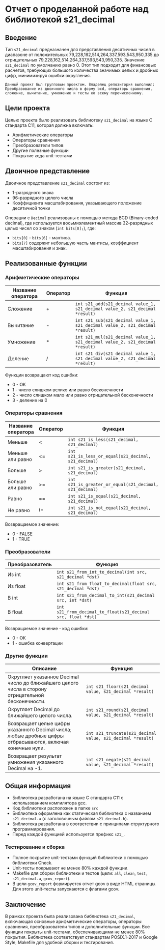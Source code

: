 # Отчет о проделанной работе над библиотекой s21_decimal

## Введение

Тип `s21_decimal` предназначен для представления десятичных чисел в диапазоне от положительных 79,228,162,514,264,337,593,543,950,335 до отрицательных 79,228,162,514,264,337,593,543,950,335. Значение `s21_decimal` по умолчанию равно 0. Этот тип подходит для финансовых расчетов, требующих большого количества значимых целых и дробных цифр, минимизируя ошибки округления.

`Данный проект был групповым проектом. Владелец репозитория выполнил: Преобразование из двоичного числа в форму bcd, операторы сравнения, сложение, вычитание, умножение и тесты ко всему перечисленному.`

## Цели проекта

Целью проекта было реализовать библиотеку `s21_decimal` на языке С стандарта C11, которая должна включать:
- Арифметические операторы
- Операторы сравнения
- Преобразователи типов
- Другие полезные функции
- Покрытие кода unit-тестами

## Двоичное представление

Двоичное представление `s21_decimal` состоит из:
- 1-разрядного знака
- 96-разрядного целого числа
- Коэффициента масштабирования, указывающего положение десятичной точки

Операции с `Decimal` реализованы с помощью метода BCD (Binary-coded decimal), где используется восьмиэлементный массив 32-разрядных целых чисел со знаком (`int bits[8];`), где:
- `bits[0]` - `bits[6]` - мантиса.
- `bits[7]` содержит небольшую часть мантисы, коэффициент масштабирования и знак.

## Реализованные функции

### Арифметические операторы

| Название оператора | Оператор  | Функция                                                                            | 
| ------ | ------ |------------------------------------------------------------------------------------|
| Сложение | + | `int s21_add(s21_decimal value_1, s21_decimal value_2, s21_decimal *result)`         |
| Вычитание | - | `int s21_sub(s21_decimal value_1, s21_decimal value_2, s21_decimal *result)`         |
| Умножение | * | `int s21_mul(s21_decimal value_1, s21_decimal value_2, s21_decimal *result)` | 
| Деление | / | `int s21_div(s21_decimal value_1, s21_decimal value_2, s21_decimal *result)` |

Функции возвращают код ошибки:  
- 0 - OK  
- 1 - число слишком велико или равно бесконечности
- 2 - число слишком мало или равно отрицательной бесконечности
- 3 - деление на 0

### Операторы сравнения

| Название оператора | Оператор  | Функция | 
| ------ | ------ | ------ |
| Меньше  | < | `int s21_is_less(s21_decimal, s21_decimal)` |
| Меньше или равно | <= | `int s21_is_less_or_equal(s21_decimal, s21_decimal)` | 
| Больше | \> | `int s21_is_greater(s21_decimal, s21_decimal)` |
| Больше или равно | \>= | `int s21_is_greater_or_equal(s21_decimal, s21_decimal)` | 
| Равно | == | `int s21_is_equal(s21_decimal, s21_decimal)` |
| Не равно | != | `int s21_is_not_equal(s21_decimal, s21_decimal)` |

Возвращаемое значение:
- 0 - FALSE
- 1 - TRUE

### Преобразователи

| Преобразователь | Функция | 
| ------ | ------ |
| Из int | `int s21_from_int_to_decimal(int src, s21_decimal *dst)` |
| Из float  | `int s21_from_float_to_decimal(float src, s21_decimal *dst)` |
| В int  | `int s21_from_decimal_to_int(s21_decimal src, int *dst)` |
| В float  | `int s21_from_decimal_to_float(s21_decimal src, float *dst)` |

Возвращаемое значение - код ошибки:
 - 0 - OK
 - 1 - ошибка конвертации

### Другие функции

| Описание | Функция                                                  | 
| ------ |----------------------------------------------------------|
| Округляет указанное Decimal число до ближайшего целого числа в сторону отрицательной бесконечности. | `int s21_floor(s21_decimal value, s21_decimal *result)`    |	
| Округляет Decimal до ближайшего целого числа. | `int s21_round(s21_decimal value, s21_decimal *result)`    |
| Возвращает целые цифры указанного Decimal числа; любые дробные цифры отбрасываются, включая конечные нули. | `int s21_truncate(s21_decimal value, s21_decimal *result)` |
| Возвращает результат умножения указанного Decimal на -1. | `int s21_negate(s21_decimal value, s21_decimal *result)`   |

## Общая информация 

- Библиотека разработана на языке С стандарта C11 с использованием компилятора gcc.
- Код библиотеки расположен в папке `src`
- Библиотека оформлена как статическая библиотека с названием `s21_decimal.a` (с заголовочным файлом `s21_decimal.h`).
- Библиотека разработана в соответствии с принципами структурного программирования.
- Перед каждой функцией используется префикс `s21_`.

### Тестирование и сборка

- Полное покрытие unit-тестами функций библиотеки с помощью библиотеки Check.
- Unit-тесты покрывают не менее 80% каждой функции.
- Makefile для сборки библиотеки и тестов (цели: `all`, `clean`, `test`, `s21_decimal.a`, `gcov_report`).
- В цели `gcov_report` формируется отчет gcov в виде HTML страницы. Для этого unit-тесты запускаются с флагами gcov.


## Заключение

В рамках проекта была реализована библиотека `s21_decimal`, включающая основные арифметические операторы, операторы сравнения, преобразователи типов и дополнительные функции. Все функции покрыты unit-тестами, обеспечивающими не менее 80% покрытия. Библиотека соответствует стандартам POSIX.1-2017 и Google Style, Makefile для удобной сборки и тестирования.